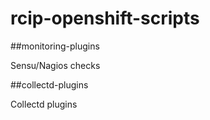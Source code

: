 # rcip-openshift-scripts

##monitoring-plugins

Sensu/Nagios checks

##collectd-plugins

Collectd plugins
